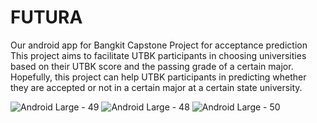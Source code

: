 # FUTURA

Our android app for Bangkit Capstone Project for acceptance prediction
This project aims to facilitate UTBK participants in choosing universities based on their UTBK score and the passing grade of a certain major. Hopefully, this project can help UTBK participants in predicting whether they are accepted or not in a certain major at a certain state university.

![Android Large - 49](https://user-images.githubusercontent.com/86041833/173237465-21c0a9ed-1ddf-4582-b52b-c87227659b4e.png)
![Android Large - 48](https://user-images.githubusercontent.com/86041833/173237466-eef40ade-bc7e-42bc-a5f4-ace5439764ff.png)
![Android Large - 50](https://user-images.githubusercontent.com/86041833/173237469-d721cc60-2b88-40fc-9fc4-2d212a97e397.png)
